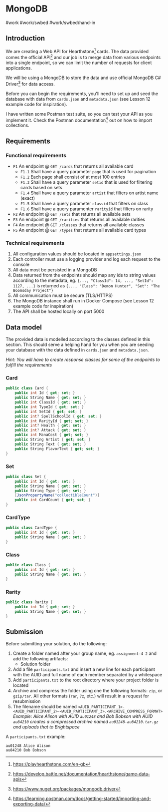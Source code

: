 # MongoDB
#work #work/swbed #work/swbed/hand-in

## Introduction
We are creating a Web API for Hearthstone[^1] cards. The data provided comes the official API[^2] and our job is to merge data from various endpoints into a single endpoint, so we can limit the number of requests for client applications.

We will be using a MongoDB to store the data and use official MongoDB C# Driver[^3] for data access.

Before you can begin the requirements, you'll need to set up and seed the database with data from `cards.json` and `metadata.json` (see Lesson 12 example code for inspiration).

I have written some Postman test suite, so you can test your API as you implement it. Check the Postman documentation[^4] out on how to import collections.

## Requirements
### Functional requirements
- `F1` An endpoint @ `GET /cards` that returns all available card
	- `F1.1` Shall have a query parameter `page` that is used for pagination
	- `F1.2` Each page shall consist of at most 100 entries
	- `F1.3` Shall have a query parameter `setid` that is used for filtering cards based on sets
	- `F1.4` Shall have a query parameter `artist` that filters on artist name (exact)
	- `F1.5` Shall have a query parameter `classid` that filters on class
  - `F1.6` Shall have a query paramenter `rarityid` that filters on rarity
- `F2` An endpoint @ `GET /sets` that returns all available sets
- `F3` An endpoint @ `GET /rarities` that returns all available rarities
- `F4` An endpoint @ `GET /classes` that returns all available classes
- `F5` An endpoint @ `GET /types` that returns all available card types

### Technical requirements
1. All configuration values should be located in `appsettings.json`
2. Each controller must use a logging provider and log each request to the console
3. All data most be persisted in a MongoDB
4. Data returned from the endpoints should map any ids to string values according to the metadata, eg. `{..., "ClassId": 14, ..., "SetId": 1127, ...}` is returned as `{..., "Class": "Demon Hunter", "Set": "The Boomsday Project"}`
5. All communication must be secure (TLS/HTTPS)
6. The MongoDB instance shall run in Docker Compose (see Lesson 12 example code for inspiration)
7. The API shall be hosted locally on port 5000

## Data model
The provided data is modelled according to the classes defined in this section. This should serve a helping hand for you when you are seeding your database with the data defined in `cards.json` and `metadata.json`.

_Hint: You will have to create response classes for some of the endpoints to fulfill the requirements_

### Card
```csharp
public class Card {
	public int Id { get; set; }
	public String Name { get; set; }
	public int ClassId { get; set; }
	public int TypeId { get; set; }
	public int SetId { get; set; }
	public int? SpellSchoolId { get; set; }
	public int RarityId { get; set; }
	public int? Health { get; set; }
	public int? Attack { get; set; }
	public int ManaCost { get; set; }
	public String Artist { get; set; }
	public String Text { get; set; }
	public String FlavorText { get; set; }
}
```

### Set
```csharp
public class Set {
	public int Id { get; set; }
	public String Name { get; set; }
	public String Type { get; set; }
	[JsonPropertyName("collectibleCount")]
	public int CardCount { get; set; }
}
```

### CardType 
```csharp
public class CardType {
	public int Id { get; set; }
	public String Name { get; set; }
}
```

### Class
```csharp
public class Class {
	public int Id { get; set; }
	public String Name { get; set; }
}
```

### Rarity
```csharp
public class Rarity {
	public int Id { get; set; }
	public String Name { get; set; }
}
```

## Submission
Before submitting your solution, do the following:
1. Create a folder named after your group name, eg. `assignment-4 2` and add the following artifacts:
    - Solution folder 
2. Add a file `participants.txt` and insert a new line for each participant with the AUID and full name of each member separated by a whitespace
3. Add `participants.txt` to the root directory where your project folder is located
4. Archive and compress the folder using one the following formats: `zip`, or `gzip/tar`. All other formats (`rar`, `7z`, etc.) will result in a request for resubmission
5. The filename should be named `<AUID_PARTICIPANT_1>-<AUID_PARTICIPANT_2>-<AUID_PARTICIPANT_3>.<ARCHIVE_COMPRESS_FORMAT>` _Example: Alice Alison with AUID `au01248` and Bob Bobson with AUID `au84210` creates a compressed archive named `au01248-au84210.tar.gz` and uploads that to Brightspace_

A `participants.txt` example:
```
au01248 Alice Alison
au84210 Bob Bobson
```

[^1]: https://playhearthstone.com/en-gb
[^2]: https://develop.battle.net/documentation/hearthstone/game-data-apis
[^3]: https://www.nuget.org/packages/mongodb.driver
[^4]: https://learning.postman.com/docs/getting-started/importing-and-exporting-data/
